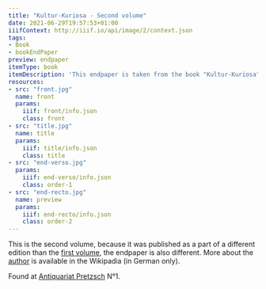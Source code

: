```yaml
---
title: "Kultur-Kuriosa - Second volume"
date: 2021-06-29T19:57:53+01:00
iiifContext: http://iiif.io/api/image/2/context.json
tags:
- Book
- bookEndPaper
preview: endpaper
itemType: book
itemDescription: 'This endpaper is taken from the book "Kultur-Kuriosa", first volume by Max Kemmerich, published 1910 by Albert Langen, Munich. <a class="worldcat" href="http://www.worldcat.org/oclc/923684527">&nbsp;</a>'
resources:
- src: "front.jpg"
  name: front
  params:
    iiif: front/info.json
    class: front
- src: "title.jpg"
  name: title
  params:
    iiif: title/info.json
    class: title
- src: "end-verso.jpg"
  params:
    iiif: end-verso/info.json
    class: order-1
- src: "end-recto.jpg"
  name: preview
  params:
    iiif: end-recto/info.json
    class: order-2
---
```

This is the second volume, because it was published as a part of a different edition than the [first volume](/post/kultur-kuriosa-1), the endpaper is also different. More about the [author](https://de.wikipedia.org/wiki/Max_Kemmerich) is available in the Wikipadia (in German only).

<!--more-->
Found at [Antiquariat Pretzsch](https://antiquariat-pretzsch.de/) N°1.
